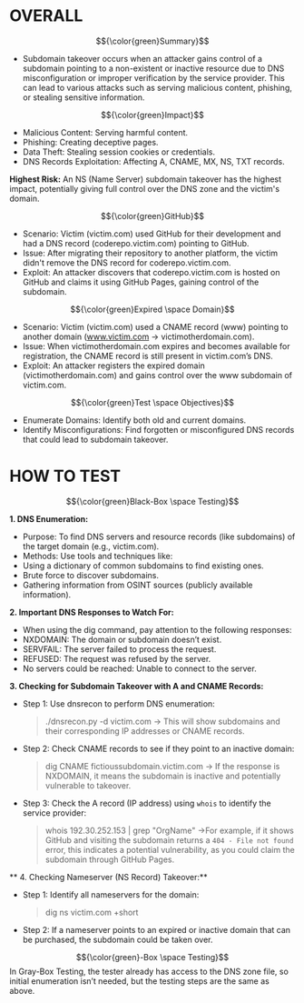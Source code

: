 # OVERALL #

$${\color{green}Summary}$$

- Subdomain takeover occurs when an attacker gains control of a subdomain pointing to a non-existent or inactive resource due to DNS misconfiguration or improper verification by the service provider. This can lead to various attacks such as serving malicious content, phishing, or stealing sensitive information.

$${\color{green}Impact}$$

- Malicious Content: Serving harmful content.
- Phishing: Creating deceptive pages.
- Data Theft: Stealing session cookies or credentials.
- DNS Records Exploitation: Affecting A, CNAME, MX, NS, TXT records.

**Highest Risk:**
An NS (Name Server) subdomain takeover has the highest impact, potentially giving full control over the DNS zone and the victim's domain.

$${\color{green}GitHub}$$

- Scenario: Victim (victim.com) used GitHub for their development and had a DNS record (coderepo.victim.com) pointing to GitHub.
- Issue: After migrating their repository to another platform, the victim didn't remove the DNS record for coderepo.victim.com.
- Exploit: An attacker discovers that coderepo.victim.com is hosted on GitHub and claims it using GitHub Pages, gaining control of the subdomain.

$${\color{green}Expired \space Domain}$$

- Scenario: Victim (victim.com) used a CNAME record (www) pointing to another domain (www.victim.com → victimotherdomain.com).
- Issue: When victimotherdomain.com expires and becomes available for registration, the CNAME record is still present in victim.com’s DNS.
- Exploit: An attacker registers the expired domain (victimotherdomain.com) and gains control over the www subdomain of victim.com.

 
$${\color{green}Test \space Objectives}$$

- Enumerate Domains: Identify both old and current domains.
- Identify Misconfigurations: Find forgotten or misconfigured DNS records that could lead to subdomain takeover.

# HOW TO TEST #

$${\color{green}Black-Box \space Testing}$$

**1. DNS Enumeration:**
- Purpose: To find DNS servers and resource records (like subdomains) of the target domain (e.g., victim.com).
- Methods: Use tools and techniques like:
 - Using a dictionary of common subdomains to find existing ones.
 - Brute force to discover subdomains.
 - Gathering information from OSINT sources (publicly available information).

**2. Important DNS Responses to Watch For:**
- When using the dig command, pay attention to the following responses:
 - NXDOMAIN: The domain or subdomain doesn’t exist.
 - SERVFAIL: The server failed to process the request.
 - REFUSED: The request was refused by the server.
 - No servers could be reached: Unable to connect to the server.

**3. Checking for Subdomain Takeover with A and CNAME Records:**
- Step 1: Use dnsrecon to perform DNS enumeration:
  >./dnsrecon.py -d victim.com
-> This will show subdomains and their corresponding IP addresses or CNAME records.
- Step 2: Check CNAME records to see if they point to an inactive domain:
  >dig CNAME fictioussubdomain.victim.com
-> If the response is NXDOMAIN, it means the subdomain is inactive and potentially vulnerable to takeover.
- Step 3: Check the A record (IP address) using `whois` to identify the service provider:
  > whois 192.30.252.153 | grep "OrgName"
->For example, if it shows GitHub and visiting the subdomain returns a `404 - File not found` error, this indicates a potential vulnerability, as you could claim the subdomain through GitHub Pages.

**  4. Checking Nameserver (NS Record) Takeover:**
- Step 1: Identify all nameservers for the domain:
  >dig ns victim.com +short
- Step 2: If a nameserver points to an expired or inactive domain that can be purchased, the subdomain could be taken over.

$${\color{green}-Box \space Testing}$$
In Gray-Box Testing, the tester already has access to the DNS zone file, so initial enumeration isn’t needed, but the testing steps are the same as above.

